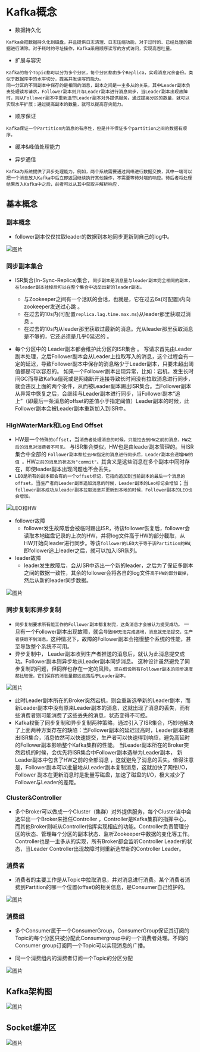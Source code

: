 # Kafka概念 


* 数据持久化 
```plain
Kafka会把数据持久化到磁盘，并且提供日志清理、日志压缩功能，对于过时的、已经处理的数据进行清除。对于耗时的寻址操作，Kafka采用顺序读写的方式访问，实现高吞吐量。 
```

* 扩展与容灾 
```plain
Kafka的每个Topic都可以分为多个分区，每个分区都由多个Replica，实现消息冗余备份。类似于数据库中的水平切分，提高并发读写的能力。 
同一分区的不同副本中保存的是相同的消息，副本之间是一主多从的关系，其中Leader副本负责处理读写请求，Follower副本则只与Leader副本进行消息同步，当Leader副本出现故障时，则从Follower副本中重新选举Leader副本对外提供服务。通过提高分区的数量，就可以实现水平扩展；通过提高副本的数量，就可以提高容灾能力。 
```

* 顺序保证 
```plain
Kafka保证一个Partition内消息的有序性，但是并不保证多个partition之间的数据有顺序。 
```
* 缓冲&峰值处理能力 

* 异步通信 
```arduino
Kafka为系统提供了异步处理能力。例如，两个系统需要通过网络进行数据交换，其中一端可以把一个消息放入Kafka中后立即返回继续执行其他操作，不需要等待对端的响应。待后者将处理结果放入Kafka中之后，前者可以从其中获取并解析响应. 
```
## 基本概念 

### 副本概念 


* follower副本仅仅拉取leader的数据到本地同步更新到自己的log中。 

![图片](https://uploader.shimo.im/f/CEvsKJCtcKtDil40.png!thumbnail)

### 同步副本集合 


* ISR集合(In-Sync-Replica)集合，`同步副本是消息量与leader副本完全相同的副本，在leader副本挂掉后可以在整个集合中选举出新的leader副本。 `

    * 与Zookeeper之间有一个活跃的会话，也就是，它在过去6s(可配置)内向zookeeper发送过心跳 。 
    * 在过去的10s内(可配置`replica.lag.time.max.ms`)从leader那里获取过消息 。 
    * 在过去的10s内从leader那里获取过最新的消息。光从leader那里获取消息是不够的，它还必须是几乎0延迟的 。 

* 每个分区中的 Leader副本都会维护此分区的ISR集合 。 写请求首先由Leader副本处理，之后Follower副本会从Leader上拉取写入的消息，这个过程会有一定的延迟，导致Follower副本中保存的消息略少于Leader副本，只要未超出阈值都是可以容忍的。 如果一个Follower副本出现异常，比如：宕机，发生长时间GC而导致Kafka僵死或是网络断开连接导致长时间没有拉取消息进行同步，就会违反上面的两个条件，从而被Leader副本踢出ISR集合。当Follower副本从异常中恢复之后，会继续与Leader副本进行同步，当Follower副本“追上”（即最后一条消息的offset的差值小于指定阈值）Leader副本的时候，此Follower副本会被Leader副本重新加入到ISR中。 
### HighWaterMark和Log End Offset 


* HW是一个`特殊的offset`，当`消费者处理消息的时候，只能拉去到HW之前的消息，HW之后的消息对消费者不可见。` 与ISR集合类似，HW也是由leader副本管理的。当ISR集合中全部的 `Follower副本都拉去HW指定的消息进行同步后，Leader副本会递增HW的值 。`HW`之前的消息的状态为"commit"。`其含义是这些消息在多个副本中同时存在，即使leader副本出现问题也不会丢失。 
* `LEO是所有的副本都会有的一个offset标记，它指向追加到当前副本的最后一个消息的offset。`当`生产者向Leader副本追加消息的时候，Leader副本的Leo标记会增加`；当`follower副本成功从leader副本拉取消息并更新到本地的时候，Follower副本的LEO也会增加。 `

![LEO和HW](../zookeeper/img/KafkaLEO和HW.jpg)

* follower故障
  * follower发生故障后会被临时踢出ISR，待该follower恢复后，follower会读取本地磁盘记录的上次的HW，并将log文件高于HW的部分截取，从HW开始向leader进行同步。等该`follower的LEO大于等于该Partition的HW`,即follower追上leader之后，就可以加入ISR队列。
* leader故障
  * leader发生故障后，会从ISR中选出一个新的leader，之后为了保证多副本之间的数据一致性，其余的follower会将各自的log文件`高于HW的部分截掉`，然后从新的leader同步数据。

![图片](https://uploader.shimo.im/f/FSj4cbw9XJ6DLwlL.png!thumbnail)

### 同步复制和异步复制 


* `同步复制要求所有能工作的Follower副本都复制完，这条消息才会被认为提交成功。` 一旦有一个Follower副本出现故障，就会`导致HW无法完成递增，消息就无法提交，生产者获取不到消息。`这种情况下，故障的Follower副本会拖慢整个系统的性能，甚至导致整个系统不可用。 
* 异步复制中， Leader副本收到生产者推送的消息后，就认为此消息提交成功。Follower副本则异步地从Leader副本同步消息。 这种设计虽然避免了同步复制的问题，但同样也存在一定的风险。`现在假设所有Follower副本的同步速度都比较慢，它们保存的消息量都远远落后于Leader副本。 `

![图片](https://uploader.shimo.im/f/P9gr1fmvGvEBiXM1.png!thumbnail)


* 此时Leader副本所在的Broker突然宕机，则会重新选举新的Leader副本，而新Leader副本中没有原来Leader副本的消息，这就出现了消息的丢失，而有些消费者则可能消费了这些丢失的消息，状态变得不可控。
* Kafka权衡了同步复制和异步复制两种策略，通过引入了ISR集合，巧妙地解决了上面两种方案存在的缺陷：当Follower副本的延迟过高时，Leader副本被踢出ISR集合，消息依然可以快速提交，生产者可以快速得到响应，避免高延时的Follower副本影响整个Kafka集群的性能。 当Leader副本所在的Broker突然宕机的时候，会优先将ISR集合中Follower副本选举为Leader副本， 新Leader副本中包含了HW之前的全部消息 ，这就避免了消息的丢失。值得注意是，Follower副本可以批量地从Leader副本复制消息，这就加快了网络I/O，Follower 副本在更新消息时是批量写磁盘，加速了磁盘的I/O，极大减少了Follower与Leader的差距。 

### Cluster&Controller 


* 多个Broker可以做成一个Cluster（集群）对外提供服务，每个Cluster当中会 选举出一个Broker来担任Controller ，Controller是Kafka集群的指挥中心，而其他Broker则听从Controller指挥实现相应的功能。Controller负责管理分区的状态、管理每个分区的副本状态、监听Zookeeper中数据的变化等工作。Controller也是一主多从的实现，所有Broker都会监听Controller Leader的状态，当Leader Controller出现故障时则重新选举新的Controller Leader。 
### 消费者 


* 消费者的主要工作是从Topic中拉取消息，并对消息进行消费。某个消费者消费到Partition的哪一个位置(offset)的相关信息，是Consumer自己维护的。 

![图片](https://uploader.shimo.im/f/Cohcy7kOiu7mXwG9.png!thumbnail)

### 消费组 


* 多个Consumer属于一个ConsumerGroup，ConsumerGroup保证其订阅的Topic的每个分区只被分配此Consumergroup中的一个消费者处理。不同的Consumer group订阅同一个Topic可以实现消息的广播。 

* 同一个消费组内的消费者订阅一个Topic的分区分配 

![图片](https://uploader.shimo.im/f/eXvh4t0UWRcmRIyj.png!thumbnail)

## Kafka架构图 

![图片](https://uploader.shimo.im/f/pq14JsAKQmCjScSf.png!thumbnail)

## Socket缓冲区 

![图片](https://uploader.shimo.im/f/0LcqB9TlDlJaua2D.png!thumbnail)

